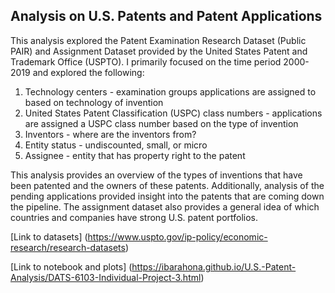 ## Analysis on U.S. Patents and Patent Applications

This analysis explored the Patent Examination Research Dataset (Public PAIR) and Assignment Dataset provided by the United States Patent and Trademark Office (USPTO). I primarily focused on the time period 2000-2019 and explored the following:

1. Technology centers - examination groups applications are assigned to based on technology of invention
2. United States Patent Classification (USPC) class numbers - applications are assigned a USPC class number based on the type of invention
3. Inventors - where are the inventors from?
4. Entity status - undiscounted, small, or micro
5. Assignee - entity that has property right to the patent

This analysis provides an overview of the types of inventions that have been patented and the owners of these patents. Additionally, analysis of the pending applications provided insight into the patents that are coming down the pipeline. The assignment dataset also provides a general idea of which countries and companies have strong U.S. patent portfolios.

[Link to datasets] (https://www.uspto.gov/ip-policy/economic-research/research-datasets)

[Link to notebook and plots] (https://ibarahona.github.io/U.S.-Patent-Analysis/DATS-6103-Individual-Project-3.html)
